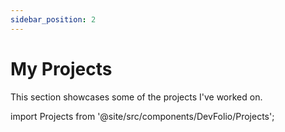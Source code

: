 ```yaml
---
sidebar_position: 2
---
```


# My Projects

This section showcases some of the projects I've worked on.

import Projects from '@site/src/components/DevFolio/Projects';

<Projects />
